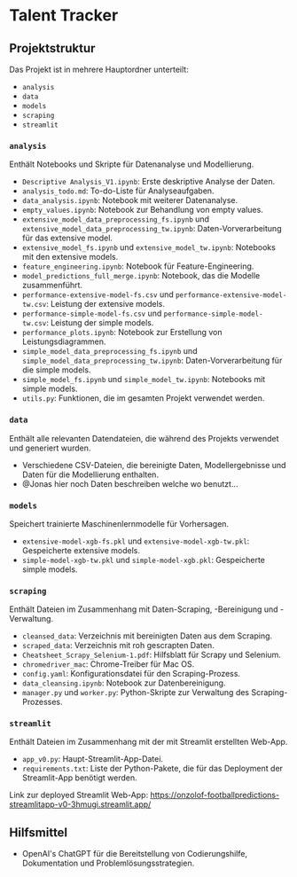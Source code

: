 # Talent Tracker

## Projektstruktur
Das Projekt ist in mehrere Hauptordner unterteilt:

- `analysis`
- `data`
- `models`
- `scraping`
- `streamlit`

### `analysis`
Enthält Notebooks und Skripte für Datenanalyse und Modellierung.

- `Descriptive Analysis_V1.ipynb`: Erste deskriptive Analyse der Daten.
- `analysis_todo.md`: To-do-Liste für Analyseaufgaben.
- `data_analysis.ipynb`: Notebook mit weiterer Datenanalyse.
- `empty_values.ipynb`: Notebook zur Behandlung von empty values.
- `extensive_model_data_preprocessing_fs.ipynb` und `extensive_model_data_preprocessing_tw.ipynb`: Daten-Vorverarbeitung für das extensive model.
- `extensive_model_fs.ipynb` und `extensive_model_tw.ipynb`: Notebooks mit den extensive models.
- `feature_engineering.ipynb`: Notebook für Feature-Engineering.
- `model_predictions_full_merge.ipynb`: Notebook, das die Modelle zusammenführt.
- `performance-extensive-model-fs.csv` und `performance-extensive-model-tw.csv`: Leistung der extensive models.
- `performance-simple-model-fs.csv` und `performance-simple-model-tw.csv`: Leistung der simple models.
- `performance_plots.ipynb`: Notebook zur Erstellung von Leistungsdiagrammen.
- `simple_model_data_preprocessing_fs.ipynb` und `simple_model_data_preprocessing_tw.ipynb`: Daten-Vorverarbeitung für die simple models.
- `simple_model_fs.ipynb` und `simple_model_tw.ipynb`: Notebooks mit simple models.
- `utils.py`: Funktionen, die im gesamten Projekt verwendet werden.

### `data`
Enthält alle relevanten Datendateien, die während des Projekts verwendet und generiert wurden.

- Verschiedene CSV-Dateien, die bereinigte Daten, Modellergebnisse und Daten für die Modellierung enthalten.
- @Jonas hier noch Daten beschreiben welche wo benutzt...

### `models`
Speichert trainierte Maschinenlernmodelle für Vorhersagen.

- `extensive-model-xgb-fs.pkl` und `extensive-model-xgb-tw.pkl`: Gespeicherte extensive models.
- `simple-model-xgb-tw.pkl` und `simple-model-xgb.pkl`: Gespeicherte simple models.

### `scraping`
Enthält Dateien im Zusammenhang mit Daten-Scraping, -Bereinigung und -Verwaltung.

- `cleansed_data`: Verzeichnis mit bereinigten Daten aus dem Scraping.
- `scraped_data`: Verzeichnis mit roh gescrapten Daten.
- `Cheatsheet_Scrapy_Selenium-1.pdf`: Hilfsblatt für Scrapy und Selenium.
- `chromedriver_mac`: Chrome-Treiber für Mac OS.
- `config.yaml`: Konfigurationsdatei für den Scraping-Prozess.
- `data_cleansing.ipynb`: Notebook zur Datenbereinigung.
- `manager.py` und `worker.py`: Python-Skripte zur Verwaltung des Scraping-Prozesses.

### `streamlit`
Enthält Dateien im Zusammenhang mit der mit Streamlit erstellten Web-App.

- `app_v0.py`: Haupt-Streamlit-App-Datei.
- `requirements.txt`: Liste der Python-Pakete, die für das Deployment der Streamlit-App benötigt werden.

Link zur deployed Streamlit Web-App: https://onzolof-footballpredictions-streamlitapp-v0-3hmugi.streamlit.app/

## Hilfsmittel
- OpenAI's ChatGPT für die Bereitstellung von Codierungshilfe, Dokumentation und Problemlösungsstrategien.
